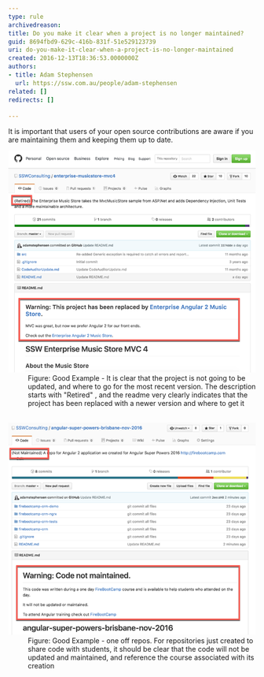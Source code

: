 ```yaml
---
type: rule
archivedreason: 
title: Do you make it clear when a project is no longer maintained?
guid: 8694fbd9-629c-416b-831f-51e529123739
uri: do-you-make-it-clear-when-a-project-is-no-longer-maintained
created: 2016-12-13T18:36:53.0000000Z
authors:
- title: Adam Stephensen
  url: https://ssw.com.au/people/adam-stephensen
related: []
redirects: []

---
```


It is important that users of your open source contributions are aware if you are maintaining them and keeping them up to date.

<!--endintro-->
<dl class="goodImage"><dt> <img src="open-source-retired.png" alt="open-source-retired.png"> </dt><dd>Figure: Good Example - It is clear that the project is not going to be updated, and where to go for the most recent version. The description starts with "Retired" , and the readme very clearly indicates that the project has been replaced with a newer version and where to get it <br><br></dd></dl><dl class="goodImage"><dt> <img src="open-source-retired-2.png" alt="open-source-retired-2.png"> <br>
   </dt><dd>Figure: Good Example - one off repos. For repositories just created to share code with students, it should be clear that the code will not be updated and maintained, and reference the course associated with its creation</dd></dl>
